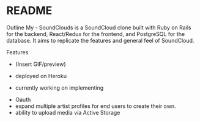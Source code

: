 # README
Outline
My - SoundClouds is a SoundCloud clone built with Ruby on Rails for the backend, React/Redux for the frontend, and PostgreSQL for the database. It aims to replicate the features and general feel of SoundCloud.

Features

* (Insert GIF/preview)

* deployed on Heroku

* currently working on implementing

- Oauth 
- expand multiple artist profiles for end users to create their own.
- ability to upload  media via Active Storage
